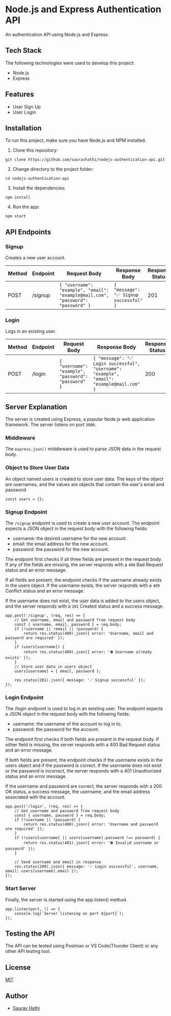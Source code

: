 # Node.js and Express Authentication API
An authentication API using Node.js and Express.

## Tech Stack
The following technologies were used to develop this project:
- Node.js
- Express

## Features
- User Sign Up
- User Login

## Installation
To run this project, make sure you have Node.js and NPM installed.

1. Clone this repository:
```
git clone https://github.com/sauravhathi/nodejs-authentication-api.git
```

2. Change directory to the project folder:
```
cd nodejs-authentication-api
```

3. Install the dependencies:
```
npm install
```

4. Run the app:
```
npm start
```

## API Endpoints

### Signup
Creates a new user account.

| Method | Endpoint | Request Body | Response Body                 | Response Status |
| ------ | -------- | ------------ | ----------------------------- | --------------- |
| POST   | /signup  | `{ "username": "example", "email": "example@mail.com", "password": "password" }` | `{ "message": "✅ Signup successful" }` | 201             |

### Login
Logs in an existing user.

| Method | Endpoint | Request Body                      | Response Body                                                                       | Response Status |
| ------ | -------- | --------------------------------- | ----------------------------------------------------------------------------------- | --------------- |
| POST   | /login   | `{ "username": "example", "password": "password" }` | `{ "message": "✅ Login successful", "username": "example", "email": "example@mail.com" }` | 200             |

## Server Explanation
The server is created using Express, a popular Node.js web application framework. The server listens on port `3000`.

### Middleware
The `express.json()` middleware is used to parse JSON data in the request body.

### Object to Store User Data
An object named users is created to store user data. The keys of the object are usernames, and the values are objects that contain the user's email and password.

```
const users = {};
```

### Signup Endpoint
The `/signup` endpoint is used to create a new user account. The endpoint expects a JSON object in the request body with the following fields:

- username: the desired username for the new account.
- email: the email address for the new account.
- password: the password for the new account.

The endpoint first checks if all three fields are present in the request body. If any of the fields are missing, the server responds with a `400` Bad Request status and an error message.

If all fields are present, the endpoint checks if the username already exists in the users object. If the username exists, the server responds with a `409` Conflict status and an error message.

If the username does not exist, the user data is added to the users object, and the server responds with a `201` Created status and a success message.

```
app.post('/signup', (req, res) => {
    // Get username, email and password from request body
    const { username, email, password } = req.body;
    if (!username || !email || !password) {
        return res.status(400).json({ error: 'Username, email and password are required' });
    }
    if (users[username]) {
        return res.status(409).json({ error: '⛔ Username already exists' });
    }
    // Store user data in users object
    users[username] = { email, password };

    res.status(201).json({ message: '✅ Signup successful' });
});
```

### Login Endpoint
The /login endpoint is used to log in an existing user. The endpoint expects a JSON object in the request body with the following fields:

- username: the username of the account to log in to.
- password: the password for the account.

The endpoint first checks if both fields are present in the request body. If either field is missing, the server responds with a 400 Bad Request status and an error message.

If both fields are present, the endpoint checks if the username exists in the users object and if the password is correct. If the username does not exist or the password is incorrect, the server responds with a 401 Unauthorized status and an error message.

If the username and password are correct, the server responds with a 200 OK status, a success message, the username, and the email address associated with the account.

```
app.post('/login', (req, res) => {
    // Get username and password from request body
    const { username, password } = req.body;
    if (!username || !password) {
        return res.status(400).json({ error: 'Username and password are required' });
    }
    if (!users[username] || users[username].password !== password) {
        return res.status(401).json({ error: '⛔ Invalid username or password' });
    }

    // Send username and email in response
    res.status(200).json({ message: '✅ Login successful', username, email: users[username].email });
});
```

### Start Server
Finally, the server is started using the app.listen() method.

```
app.listen(port, () => {
    console.log(`Server listening on port ${port}`);
});
```

## Testing the API
The API can be tested using Postman or VS Code(Thunder Client) or any other API testing tool.

## License

[MIT](https://github.com/sauravhathi/nodejs-authentication-api/blob/master/LICENSE)

## Author

- [Saurav Hathi](https://github.com/sauravhathi)
